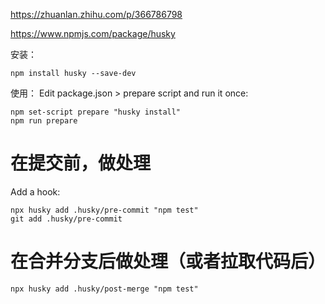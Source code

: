 

https://zhuanlan.zhihu.com/p/366786798

https://www.npmjs.com/package/husky

安装：

    npm install husky --save-dev

使用：
Edit package.json > prepare script and run it once:

    npm set-script prepare "husky install"
    npm run prepare


# 在提交前，做处理
Add a hook:

    npx husky add .husky/pre-commit "npm test"
    git add .husky/pre-commit

# 在合并分支后做处理（或者拉取代码后）

    npx husky add .husky/post-merge "npm test"